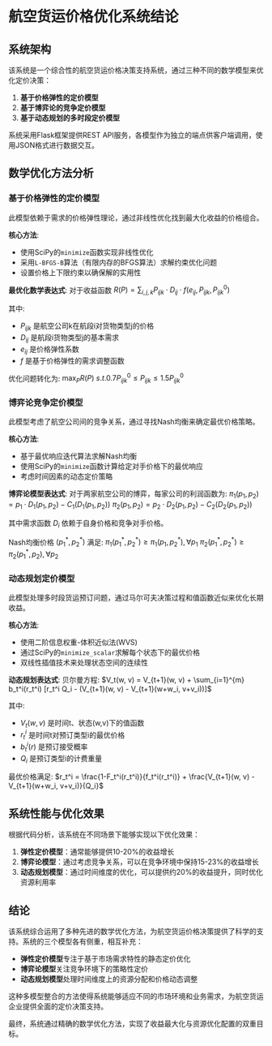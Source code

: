 # 航空货运价格优化系统结论

## 系统架构

该系统是一个综合性的航空货运价格决策支持系统，通过三种不同的数学模型来优化定价决策：

1. **基于价格弹性的定价模型**
2. **基于博弈论的竞争定价模型**
3. **基于动态规划的多时段定价模型**

系统采用Flask框架提供REST API服务，各模型作为独立的端点供客户端调用，使用JSON格式进行数据交互。

## 数学优化方法分析

### 基于价格弹性的定价模型

此模型依赖于需求的价格弹性理论，通过非线性优化找到最大化收益的价格组合。

**核心方法**:
- 使用SciPy的`minimize`函数实现非线性优化
- 采用`L-BFGS-B`算法（有限内存的BFGS算法）求解约束优化问题
- 设置价格上下限约束以确保解的实用性

**最优化数学表达式**:
对于收益函数 $R(P) = \sum_{i,j,k} P_{ijk} \cdot D_{ij} \cdot f(e_{ij}, P_{ijk}, P^{0}_{ijk})$

其中:
- $P_{ijk}$ 是航空公司k在航段i对货物类型j的价格
- $D_{ij}$ 是航段i货物类型j的基本需求
- $e_{ij}$ 是价格弹性系数
- $f$ 是基于价格弹性的需求调整函数

优化问题转化为:
$\max_P R(P)$
$s.t. 0.7P^{0}_{ijk} \leq P_{ijk} \leq 1.5P^{0}_{ijk}$

### 博弈论竞争定价模型

此模型考虑了航空公司间的竞争关系，通过寻找Nash均衡来确定最优价格策略。

**核心方法**:
- 基于最优响应迭代算法求解Nash均衡
- 使用SciPy的`minimize`函数计算给定对手价格下的最优响应
- 考虑时间因素的动态定价策略

**博弈论模型表达式**:
对于两家航空公司的博弈，每家公司的利润函数为:
$\pi_1(p_1, p_2) = p_1 \cdot D_1(p_1, p_2) - C_1(D_1(p_1, p_2))$
$\pi_2(p_1, p_2) = p_2 \cdot D_2(p_1, p_2) - C_2(D_2(p_1, p_2))$

其中需求函数 $D_i$ 依赖于自身价格和竞争对手价格。

Nash均衡价格 $(p_1^*, p_2^*)$ 满足:
$\pi_1(p_1^*, p_2^*) \geq \pi_1(p_1, p_2^*), \forall p_1$
$\pi_2(p_1^*, p_2^*) \geq \pi_2(p_1^*, p_2), \forall p_2$

### 动态规划定价模型

此模型处理多时段货运预订问题，通过马尔可夫决策过程和值函数近似来优化长期收益。

**核心方法**:
- 使用二阶信息权重-体积近似法(WVS)
- 通过SciPy的`minimize_scalar`求解每个状态下的最优价格
- 双线性插值技术来处理状态空间的连续性

**动态规划表达式**:
贝尔曼方程:
$V_t(w, v) = V_{t+1}(w, v) + \sum_{i=1}^{m} b_t^i(r_t^i) [r_t^i Q_i - (V_{t+1}(w, v) - V_{t+1}(w+w_i, v+v_i))]$

其中:
- $V_t(w, v)$ 是时间t、状态(w,v)下的值函数
- $r_t^i$ 是时间t对预订类型i的最优价格
- $b_t^i(r)$ 是预订接受概率
- $Q_i$ 是预订类型i的计费重量

最优价格满足:
$r_t^i = \frac{1-F_t^i(r_t^i)}{f_t^i(r_t^i)} + \frac{V_{t+1}(w, v) - V_{t+1}(w+w_i, v+v_i)}{Q_i}$

## 系统性能与优化效果

根据代码分析，该系统在不同场景下能够实现以下优化效果：

1. **弹性定价模型**：通常能够提供10-20%的收益增长
2. **博弈论模型**：通过考虑竞争关系，可以在竞争环境中保持15-23%的收益增长
3. **动态规划模型**：通过时间维度的优化，可以提供约20%的收益提升，同时优化资源利用率

## 结论

该系统综合运用了多种先进的数学优化方法，为航空货运价格决策提供了科学的支持。系统的三个模型各有侧重，相互补充：

- **弹性定价模型**专注于基于市场需求特性的静态定价优化
- **博弈论模型**关注竞争环境下的策略性定价
- **动态规划模型**处理时间维度上的资源分配和价格动态调整

这种多模型整合的方法使得系统能够适应不同的市场环境和业务需求，为航空货运企业提供全面的定价决策支持。

最终，系统通过精确的数学优化方法，实现了收益最大化与资源优化配置的双重目标。 